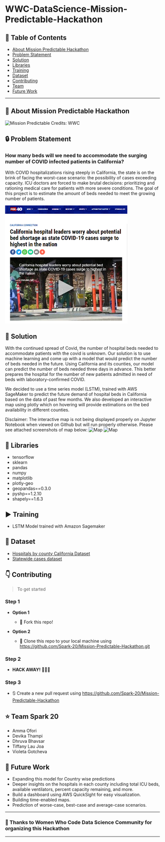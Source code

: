 # WWC-DataScience-Mission-Predictable-Hackathon


## :memo: Table of Contents

- [About Mission Predictable Hackathon](#AboutMissionPredictableHackathon)
- [Problem Statement](#ProblemStatement)
- [Solution](#Solution)
- [Libraries](#Libraries)
- [Training](#Training)
- [Dataset](#Dataset)
- [Contributing](#contributing)
- [Team](#team)
- [Future Work](#FutureWork)

---
## :round_pushpin: About Mission Predictable Hackathon
![Mission Predictable](https://s3-us-west-2.amazonaws.com/wwcodefroala/uploads%2F1595013116901-WWCode+Data+Science+AWS+Hackathon+%282%29.png)
Credits: WWC

## :lock: Problem Statement
<h3> How many beds will we need to accommodate the surging number of COVID infected patients in California? </h3>

With COVID hospitalizations rising steeply in California, the state is on the brink of facing the worst-case scenario: the possibility of cases exceeding capacity. ICU doctors are forced to make brutal decisions: prioritizing and rationing medical care for patients with more severe conditions. The goal of this project is to estimate the amount of beds needed to meet the growing number of patients.

<img src="https://github.com/Spark-20/Mission-Predictable-Hackathon/blob/master/Images/three.png" align="center" alt="covid">


## :key: Solution

With the continued spread of Covid, the number of hospital beds needed to accommodate patients with the covid is unknown. Our solution is to use machine learning and come up with a model that would predict the number of beds needed in the future. Using California and its counties, our model can predict the number of beds needed three days in advance. This better prepares the hospital for the number of new patients admitted in need of beds with laboratory-confirmed COVID.

We decided to use a time series model (LSTM), trained with AWS SageMaker to predict the future demand of hospital beds in California based on the data of past few months. We also developed an interactive map using plotly which on hovering will provide estimations on the bed availability in different counties. 

Disclaimer: The interactive map is not being displayed properly on Jupyter Notebook when viewed on Github but will run properly otherwise. Please see attached screenshots of map below:
![Map](https://github.com/Spark-20/Mission-Predictable-Hackathon/blob/master/outputs/Available%20ICU%20beds.gif)
![Map](https://github.com/Spark-20/Mission-Predictable-Hackathon/blob/master/outputs/Available%20hospital%20beds.gif)

## :closed_book: Libraries

- tensorflow
- sklearn
- pandas
- numpy
- matplotlib
- plotly-geo
- geopandas==0.3.0
- pyshp==1.2.10
- shapely==1.6.3

## :arrow_forward: Training
 - LSTM Model trained with Amazon Sagemaker

## :page_facing_up: Dataset

- <a href="https://github.com/Spark-20/Mission-Predictable-Hackathon/blob/master/dataset/hospitals_by_county.csv" target="_blank"> Hospitals by county California Dataset </a>
- <a href="https://github.com/Spark-20/Mission-Predictable-Hackathon/blob/master/dataset/statewide_cases.csv" target="_blank"> Statewide cases dataset</a>

## :point_down: Contributing

> To get started

### Step 1

- **Option 1**
    - 🍴 Fork this repo!

- **Option 2**
    - 👯 Clone this repo to your local machine using https://github.com/Spark-20/Mission-Predictable-Hackathon.git
### Step 2

- **HACK AWAY!** 🔨🔨🔨

### Step 3

- 🔃 Create a new pull request using <a href="https://github.com/Spark-20/Mission-Predictable-Hackathon" target="_blank"> https://github.com/Spark-20/Mission-Predictable-Hackathon</a>

## :star: Team Spark 20

- Amma Ofori
- Devika Thampi
- Dhruva Bhavsar
- Tiffany Lau Joa
- Violeta Gotcheva

## :rocket: Future Work
- Expanding this model for Country wise predictions
- Deeper insights on the hospitals in each county including total ICU beds, available ventilators, percent capacity remaining, and more.
- Build a dashboard using AWS QuickSight for easy visualization.
- Building time-enabled maps.
- Prediction of worse-case, best-case and average-case scenarios.

---
### :pray: Thanks to Women Who Code Data Science Community for organizing this Hackathon
---

